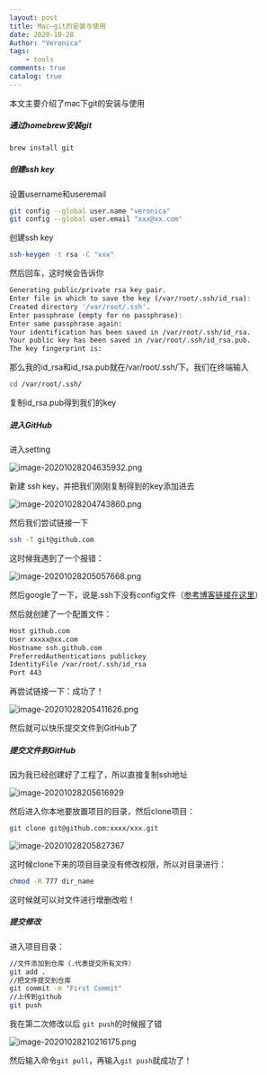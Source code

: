 ```yaml
---
layout: post
title: Mac—git的安装与使用
date: 2020-10-28
Author: "Veronica" 
tags:     
	- tools
comments: true
catalog: true
---
```


本文主要介绍了mac下git的安装与使用



##### 通过homebrew安装git

```bash
brew install git
```



##### 创建ssh key

设置username和useremail

```bash
git config --global user.name "veronica"
git config --global user.email "xxx@xx.com"
```

创建ssh key

```bash
ssh-keygen -t rsa -C "xxx"
```

然后回车，这时候会告诉你

```bash
Generating public/private rsa key pair.
Enter file in which to save the key (/var/root/.ssh/id_rsa): 
Created directory '/var/root/.ssh'.
Enter passphrase (empty for no passphrase): 
Enter same passphrase again: 
Your identification has been saved in /var/root/.ssh/id_rsa.
Your public key has been saved in /var/root/.ssh/id_rsa.pub.
The key fingerprint is:
```

那么我的id_rsa和id_rsa.pub就在/var/root/.ssh/下。我们在终端输入

```bash
cd /var/root/.ssh/
```

复制id_rsa.pub得到我们的key



##### 进入GitHub

进入setting

![image-20201028204635932.png](https://i.loli.net/2020/10/28/xTJoa2RPWyFvBZw.png)

新建 ssh key，并把我们刚刚复制得到的key添加进去

![image-20201028204743860.png](https://i.loli.net/2020/10/28/5EsvkgYmfraP7B8.png)

然后我们尝试链接一下

```bash
ssh -T git@github.com 
```

这时候我遇到了一个报错：

![image-20201028205057668.png](https://i.loli.net/2020/10/28/F7OXxWLRmpc4MsP.png)

然后google了一下，说是.ssh下没有config文件（[参考博客链接在这里](https://blog.csdn.net/MBuger/article/details/70226712)）

然后就创建了一个配置文件：

```bash
Host github.com  
User xxxxx@xx.com  
Hostname ssh.github.com  
PreferredAuthentications publickey  
IdentityFile /var/root/.ssh/id_rsa  
Port 443
```

再尝试链接一下：成功了！

![image-20201028205411626.png](https://i.loli.net/2020/10/28/ybfJnp6jemE9G1d.png)

然后就可以快乐提交文件到GitHub了



##### 提交文件到GitHub

因为我已经创建好了工程了，所以直接复制ssh地址

![image-20201028205616929](https://i.loli.net/2020/10/28/4uiTtBlbOQaZj5c.png)

然后进入你本地要放置项目的目录，然后clone项目：

```bash
git clone git@github.com:xxxx/xxx.git
```

![image-20201028205827367](https://i.loli.net/2020/10/28/aL5On9w6Zy37lAs.png)

这时候clone下来的项目目录没有修改权限，所以对目录进行：

```bash
chmod -R 777 dir_name
```

这时候就可以对文件进行增删改啦！



##### 提交修改

进入项目目录：

```bash
//文件添加到仓库（.代表提交所有文件）
git add .
//把文件提交到仓库
git commit -m "First Commit"
//上传到github
git push
```

我在第二次修改以后 ```git push```的时候报了错

![image-20201028210216175.png](https://i.loli.net/2020/10/28/dD6wAthLe4gSXap.png)

然后输入命令```git pull```，再输入```git push```就成功了！
